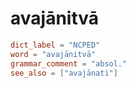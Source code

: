 # avajānitvā

``` toml
dict_label = "NCPED"
word = "avajānitvā"
grammar_comment = "absol."
see_also = ["avajānati"]
```

